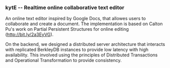 ### kytE -- Realtime online collaborative text editor
An online text editor inspired by Google Docs, that allowes users to collaborate and create a document. 
The implementation is based on Calton Pu's work on Partial Persistent Structures for online editing (http://bit.ly/2a3EyVG).

On the backend, we designed a distributed server architecture that interacts with replicated BerkleyDB instances to provide low latency with high availability. This involved using the principles of Distributed Transactions and Operational Transformation to provide consistency.
